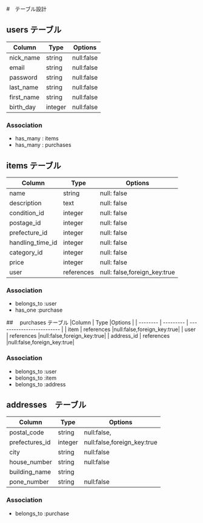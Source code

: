 #　テーブル設計

## users テーブル
|Column    | Type     |Options     |
| -------  | -------- | ---------- |
|nick_name |string    | null:false |
|email     |string    | null:false |
|password  |string    | null:false |
|last_name |string    | null:false |
|first_name|string    | null:false |
|birth_day |integer   | null:false |
### Association
- has_many : items
- has_many : purchases

## items テーブル
|Column          | Type     |Options                      |
| -------------  | ---------| --------------------------- |
|name            |string    |null: false                  |
|description     |text      |null: false                  |
|condition_id    |integer   |null: false                  |
|postage_id      |integer   |null: false                  |
|prefecture_id   |integer   |null: false                  |
|handling_time_id|integer   |null: false                  |
|category_id     |integer   |null: false                  |
|price           |integer   |null: false                  |
|user            |references|null: false,foreign_key:true |
### Association
- belongs_to :user
- has_one :purchase

##　 purchases テーブル
|Column      | Type     |Options                      |
| --------   | ---------  | ------------------------- |
| item       | references |null:false,foreign_key:true|
| user       | references |null:false,foreign_key:true|
| address_id | references |null:false,foreign_key:true|
### Association
- belongs_to :user
- belongs_to :item
- belongs_to :address

##  addresses　テーブル
|Column        | Type     |Options                      |
| ------------ | ---------  | ------------------------- |
|postal_code   | string     |null:false,                |
|prefectures_id| integer    |null:false,foreign_key:true|
|city          | string     |null:false                 |
|house_number  | string     |null:false                 |
|building_name | string     |                           |
|pone_number   | string     |null:false                 |
### Association
- belongs_to :purchase